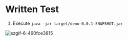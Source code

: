 # Written Test

1. Execute `java -jar target/demo-0.0.1-SNAPSHOT.jar`

![ezgif-6-460fce3815](https://github.com/user-attachments/assets/218f960b-fb2c-49ea-8632-0611c0a50609)
